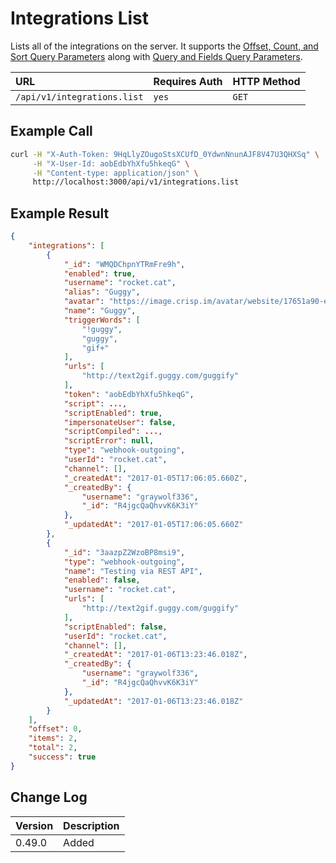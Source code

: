 # Integrations List
Lists all of the integrations on the server. It supports the [Offset, Count, and Sort Query Parameters](../../offset-and-count-and-sort-info/) along with [Query and Fields Query Parameters](../../query-and-fields-info/).

| URL | Requires Auth | HTTP Method |
| :--- | :--- | :--- |
| `/api/v1/integrations.list` | `yes` | `GET` |

## Example Call
```bash
curl -H "X-Auth-Token: 9HqLlyZOugoStsXCUfD_0YdwnNnunAJF8V47U3QHXSq" \
     -H "X-User-Id: aobEdbYhXfu5hkeqG" \
     -H "Content-type: application/json" \
     http://localhost:3000/api/v1/integrations.list
```

## Example Result
```json
{
    "integrations": [
        {
            "_id": "WMQDChpnYTRmFre9h",
            "enabled": true,
            "username": "rocket.cat",
            "alias": "Guggy",
            "avatar": "https://image.crisp.im/avatar/website/17651a90-e082-43f6-b308-957cea6e323c/128",
            "name": "Guggy",
            "triggerWords": [
                "!guggy",
                "guggy",
                "gif+"
            ],
            "urls": [
                "http://text2gif.guggy.com/guggify"
            ],
            "token": "aobEdbYhXfu5hkeqG",
            "script": ...,
            "scriptEnabled": true,
            "impersonateUser": false,
            "scriptCompiled": ...,
            "scriptError": null,
            "type": "webhook-outgoing",
            "userId": "rocket.cat",
            "channel": [],
            "_createdAt": "2017-01-05T17:06:05.660Z",
            "_createdBy": {
                "username": "graywolf336",
                "_id": "R4jgcQaQhvvK6K3iY"
            },
            "_updatedAt": "2017-01-05T17:06:05.660Z"
        },
        {
            "_id": "3aazpZ2WzoBP8msi9",
            "type": "webhook-outgoing",
            "name": "Testing via REST API",
            "enabled": false,
            "username": "rocket.cat",
            "urls": [
                "http://text2gif.guggy.com/guggify"
            ],
            "scriptEnabled": false,
            "userId": "rocket.cat",
            "channel": [],
            "_createdAt": "2017-01-06T13:23:46.018Z",
            "_createdBy": {
                "username": "graywolf336",
                "_id": "R4jgcQaQhvvK6K3iY"
            },
            "_updatedAt": "2017-01-06T13:23:46.018Z"
        }
    ],
    "offset": 0,
    "items": 2,
    "total": 2,
    "success": true
}
```

## Change Log

| Version | Description |
| :--- | :--- |
| 0.49.0 | Added |
